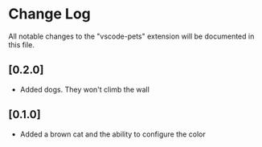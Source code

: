 # Change Log

All notable changes to the "vscode-pets" extension will be documented in this file.

## [0.2.0]

- Added dogs. They won't climb the wall

## [0.1.0]

- Added a brown cat and the ability to configure the color